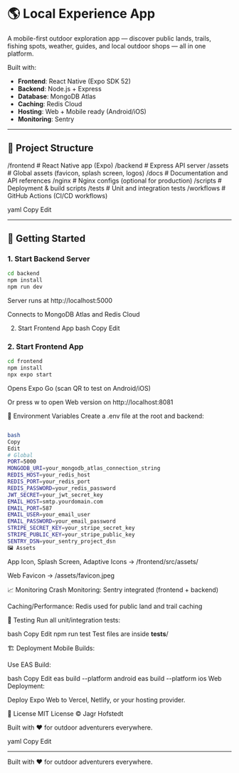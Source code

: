# 🌎 Local Experience App

A mobile-first outdoor exploration app — discover public lands, trails, fishing spots, weather, guides, and local outdoor shops — all in one platform.

Built with:

- **Frontend**: React Native (Expo SDK 52)
- **Backend**: Node.js + Express
- **Database**: MongoDB Atlas
- **Caching**: Redis Cloud
- **Hosting**: Web + Mobile ready (Android/iOS)
- **Monitoring**: Sentry

---

## 📂 Project Structure

/frontend # React Native app (Expo) /backend # Express API server /assets # Global assets (favicon, splash screen, logos) /docs # Documentation and API references /nginx # Nginx configs (optional for production) /scripts # Deployment & build scripts /tests # Unit and integration tests /workflows # GitHub Actions (CI/CD workflows)

yaml
Copy
Edit

---

## 🚀 Getting Started

### 1. Start Backend Server

```bash
cd backend
npm install
npm run dev
```

Server runs at http://localhost:5000

Connects to MongoDB Atlas and Redis Cloud

2. Start Frontend App
bash
Copy
Edit
### 2. Start Frontend App

```bash
cd frontend
npm install
npx expo start
```

Opens Expo Go (scan QR to test on Android/iOS)

Or press w to open Web version on http://localhost:8081

🔧 Environment Variables
Create a .env file at the root and backend:
```bash

bash
Copy
Edit
# Global
PORT=5000
MONGODB_URI=your_mongodb_atlas_connection_string
REDIS_HOST=your_redis_host
REDIS_PORT=your_redis_port
REDIS_PASSWORD=your_redis_password
JWT_SECRET=your_jwt_secret_key
EMAIL_HOST=smtp.yourdomain.com
EMAIL_PORT=587
EMAIL_USER=your_email_user
EMAIL_PASSWORD=your_email_password
STRIPE_SECRET_KEY=your_stripe_secret_key
STRIPE_PUBLIC_KEY=your_stripe_public_key
SENTRY_DSN=your_sentry_project_dsn
🖼 Assets
```
App Icon, Splash Screen, Adaptive Icons → /frontend/src/assets/

Web Favicon → /assets/favicon.jpeg

📈 Monitoring
Crash Monitoring: Sentry integrated (frontend + backend)

Caching/Performance: Redis used for public land and trail caching

🧪 Testing
Run all unit/integration tests:

bash
Copy
Edit
npm run test
Test files are inside __tests__/

🏗 Deployment
Mobile Builds:

Use EAS Build:

bash
Copy
Edit
eas build --platform android
eas build --platform ios
Web Deployment:

Deploy Expo Web to Vercel, Netlify, or your hosting provider.

📄 License
MIT License © Jagr Hofstedt

Built with ❤️ for outdoor adventurers everywhere.

yaml
Copy
Edit

---






Built with ❤️ for outdoor adventurers everywhere.
